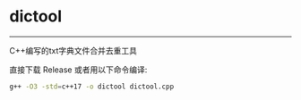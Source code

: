 # dictool
----
C++编写的txt字典文件合并去重工具

直接下载 Release 或者用以下命令编译:
```sh
g++ -O3 -std=c++17 -o dictool dictool.cpp
```
